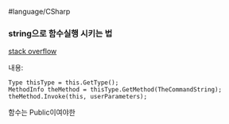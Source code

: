 #language/CSharp 

### string으로 함수실행 시키는 법

[stack overflow](https://stackoverflow.com/questions/540066/calling-a-function-from-a-string-in-c-sharp)

내용:
```Csharp
Type thisType = this.GetType();
MethodInfo theMethod = thisType.GetMethod(TheCommandString);
theMethod.Invoke(this, userParameters);
```

함수는 Public이여야한